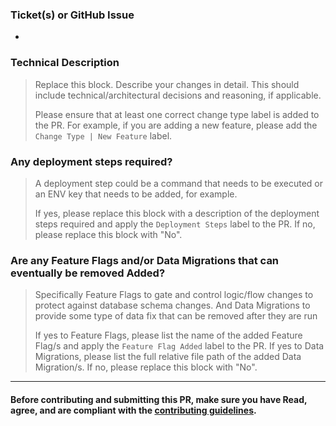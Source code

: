 ### Ticket(s) or GitHub Issue

- 

### Technical Description

> Replace this block. Describe your changes in detail. This should include technical/architectural decisions and reasoning, if applicable.
>
> Please ensure that at least one correct change type label is added to the PR. For example, if you are adding a new feature, please add the `Change Type | New Feature` label.

### Any deployment steps required?

> A deployment step could be a command that needs to be executed or an ENV key that needs to be added, for example.
>
> If yes, please replace this block with a description of the deployment steps required and apply the `Deployment Steps` label to the PR.
> If no, please replace this block with "No".

### Are any Feature Flags and/or Data Migrations that can eventually be removed Added?

> Specifically Feature Flags to gate and control logic/flow changes to protect against database schema changes. And Data Migrations to provide some type of data fix that can be removed after they are run
>
> If yes to Feature Flags, please list the name of the added Feature Flag/s and apply the `Feature Flag Added` label to the PR.
> If yes to Data Migrations, please list the full relative file path of the added Data Migration/s.
> If no, please replace this block with "No".

_______________________________________________

#### Before contributing and submitting this PR, make sure you have Read, agree, and are compliant with the [contributing guidelines](https://github.com/canyongbs/common/blob/main/README.md#contributing).
